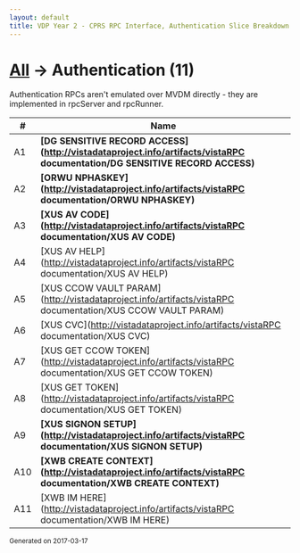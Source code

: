 ```yaml
---
layout: default
title: VDP Year 2 - CPRS RPC Interface, Authentication Slice Breakdown
---
```



# [All](bdStart) &#8594; Authentication (11)

Authentication RPCs aren't emulated over MVDM directly - they are implemented in rpcServer and rpcRunner.

\# | Name
--- | ---
A1 | __[DG SENSITIVE RECORD ACCESS](http://vistadataproject.info/artifacts/vistaRPC documentation/DG SENSITIVE RECORD ACCESS)__
A2 | __[ORWU NPHASKEY](http://vistadataproject.info/artifacts/vistaRPC documentation/ORWU NPHASKEY)__
A3 | __[XUS AV CODE](http://vistadataproject.info/artifacts/vistaRPC documentation/XUS AV CODE)__
A4 | [XUS AV HELP](http://vistadataproject.info/artifacts/vistaRPC documentation/XUS AV HELP)
A5 | [XUS CCOW VAULT PARAM](http://vistadataproject.info/artifacts/vistaRPC documentation/XUS CCOW VAULT PARAM)
A6 | [XUS CVC](http://vistadataproject.info/artifacts/vistaRPC documentation/XUS CVC)
A7 | [XUS GET CCOW TOKEN](http://vistadataproject.info/artifacts/vistaRPC documentation/XUS GET CCOW TOKEN)
A8 | [XUS GET TOKEN](http://vistadataproject.info/artifacts/vistaRPC documentation/XUS GET TOKEN)
A9 | __[XUS SIGNON SETUP](http://vistadataproject.info/artifacts/vistaRPC documentation/XUS SIGNON SETUP)__
A10 | __[XWB CREATE CONTEXT](http://vistadataproject.info/artifacts/vistaRPC documentation/XWB CREATE CONTEXT)__
A11 | [XWB IM HERE](http://vistadataproject.info/artifacts/vistaRPC documentation/XWB IM HERE)




<small>Generated on 2017-03-17</small>